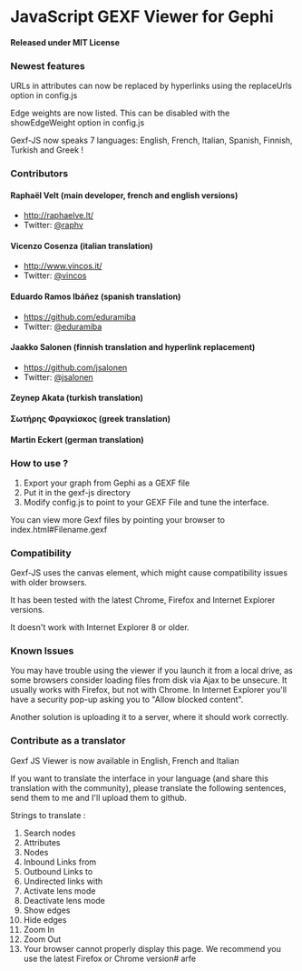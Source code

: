 # JavaScript GEXF Viewer for Gephi #

#### Released under MIT License ###

### Newest features ##

URLs in attributes can now be replaced by hyperlinks using the replaceUrls option in config.js

Edge weights are now listed. This can be disabled with the showEdgeWeight option in config.js

Gexf-JS now speaks 7 languages: English, French, Italian, Spanish, Finnish, Turkish and Greek !

### Contributors ##

#### Raphaël Velt (main developer, french and english versions)

* http://raphaelve.lt/
* Twitter: [@raphv](http://twitter.com/raphv)

#### Vicenzo Cosenza (italian translation)

* http://www.vincos.it/
* Twitter: [@vincos](http://twitter.com/vincos)

#### Eduardo Ramos Ibáñez (spanish translation)

* https://github.com/eduramiba
* Twitter: [@eduramiba](http://twitter.com/eduramiba)

#### Jaakko Salonen (finnish translation and hyperlink replacement)

* https://github.com/jsalonen
* Twitter: [@jsalonen](http://twitter.com/jsalonen)

#### Zeynep Akata (turkish translation)

#### Σωτήρης Φραγκίσκος (greek translation)

#### Martin Eckert (german translation)

### How to use ? ##

1. Export your graph from Gephi as a GEXF file
2. Put it in the gexf-js directory
3. Modify config.js to point to your GEXF File and tune the interface.

You can view more Gexf files by pointing your browser to index.html#Filename.gexf

### Compatibility ##

Gexf-JS uses the canvas element, which might cause compatibility issues with older browsers.

It has been tested with the latest Chrome, Firefox and Internet Explorer versions.

It doesn't work with Internet Explorer 8 or older.

### Known Issues ##

You may have trouble using the viewer if you launch it from a local drive, as some browsers consider loading files from disk via Ajax to be unsecure.
It usually works with Firefox, but not with Chrome. In Internet Explorer you'll have a security pop-up asking you to "Allow blocked content".

Another solution is uploading it to a server, where it should work correctly.

### Contribute as a translator ##

Gexf JS Viewer is now available in English, French and Italian

If you want to translate the interface in your language (and share this translation with the community), please translate the following sentences, send them to me and I'll upload them to github.

Strings to translate :

1. Search nodes
2. Attributes
3. Nodes
4. Inbound Links from
5. Outbound Links to
6. Undirected links with
7. Activate lens mode
8. Deactivate lens mode
9. Show edges
1. Hide edges
1. Zoom In
1. Zoom Out
1. Your browser cannot properly display this page. We recommend you use the latest Firefox or Chrome version# arfe

